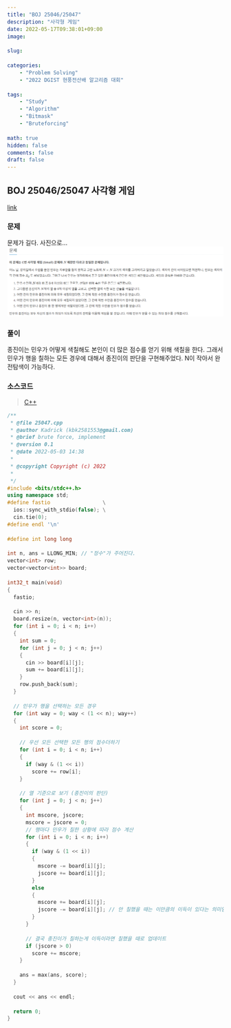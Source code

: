 ```yaml
---
title: "BOJ 25046/25047"
description: "사각형 게임"
date: 2022-05-17T09:38:01+09:00
image:

slug: 

categories:
    - "Problem Solving"
    - "2022 DGIST 현풍전산배 알고리즘 대회"

tags:
    - "Study"
    - "Algorithm"
    - "Bitmask"
    - "Bruteforcing"

math: true
hidden: false
comments: false
draft: false
---
```


## BOJ 25046/25047 사각형 게임

[link](https://boj.kr/25047)

### 문제

문제가 길다. 사진으로...
![Problem](problem.png)

### 풀이
  
종진이는 민우가 어떻게 색칠해도 본인이 더 많은 점수를 얻기 위해 색칠을 한다.
그래서 민우가 행을 칠하는 모든 경우에 대해서 종진이의 판단을 구현해주었다.
N이 작아서 완전탐색이 가능하다.

### 소스코드

> [C++](https://github.com/Kadrick/PS/blob/main/BOJ/25047.cpp)

```cpp
/**
 * @file 25047.cpp
 * @author Kadrick (kbk2581553@gmail.com)
 * @brief brute force, implement
 * @version 0.1
 * @date 2022-05-03 14:38
 *
 * @copyright Copyright (c) 2022
 *
 */
#include <bits/stdc++.h>
using namespace std;
#define fastio                 \
  ios::sync_with_stdio(false); \
  cin.tie(0);
#define endl '\n'

#define int long long

int n, ans = LLONG_MIN; // "정수"가 주어진다.
vector<int> row;
vector<vector<int>> board;

int32_t main(void)
{
  fastio;

  cin >> n;
  board.resize(n, vector<int>(n));
  for (int i = 0; i < n; i++)
  {
    int sum = 0;
    for (int j = 0; j < n; j++)
    {
      cin >> board[i][j];
      sum += board[i][j];
    }
    row.push_back(sum);
  }

  // 민우가 행을 선택하는 모든 경우
  for (int way = 0; way < (1 << n); way++)
  {
    int score = 0;

    // 우선 모든 선택한 모든 행의 점수더하기
    for (int i = 0; i < n; i++)
    {
      if (way & (1 << i))
        score += row[i];
    }

    // 열 기준으로 보기 (종진이의 판단)
    for (int j = 0; j < n; j++)
    {
      int mscore, jscore;
      mscore = jscore = 0;
      // 행마다 민우가 칠한 상황에 따라 점수 계산
      for (int i = 0; i < n; i++)
      {
        if (way & (1 << i))
        {
          mscore -= board[i][j];
          jscore += board[i][j];
        }
        else
        {
          mscore += board[i][j];
          jscore -= board[i][j]; // 안 칠했을 때는 이만큼의 이득이 있다는 의미임
        }
      }

      // 결국 종진이가 칠하는게 이득이라면 칠했을 때로 업데이트
      if (jscore > 0)
        score += mscore;
    }

    ans = max(ans, score);
  }

  cout << ans << endl;

  return 0;
}
```
